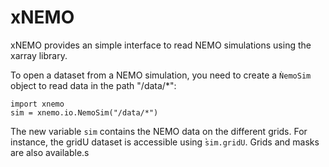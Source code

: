 xNEMO
=====

xNEMO provides an simple interface to read NEMO simulations using the xarray
library.

To open a dataset from a NEMO simulation, you need to create a `ǸemoSim` object to read data in the path "/data/*":
```
import xnemo
sim = xnemo.io.NemoSim("/data/*")
```

The new variable `sim` contains the NEMO data on the different grids. For instance, the gridU dataset is accessible using ̀`sim.gridU`. Grids and masks are also available.s